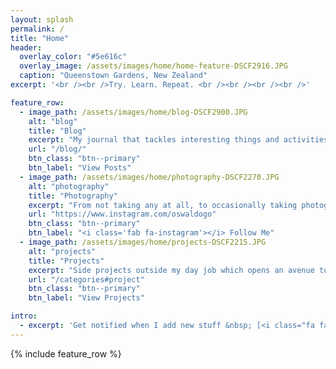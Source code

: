 ```yaml
---
layout: splash
permalink: /
title: "Home"
header:
  overlay_color: "#5e616c"
  overlay_image: /assets/images/home/home-feature-DSCF2916.JPG
  caption: "Queenstown Gardens, New Zealand"
excerpt: '<br /><br />Try. Learn. Repeat. <br /><br /><br /><br />'

feature_row:
  - image_path: /assets/images/home/blog-DSCF2900.JPG
    alt: "blog"
    title: "Blog"
    excerpt: "My journal that tackles interesting things and activities, like technology, computers, gadgets, software development, photography, food, and travel."
    url: "/blog/"
    btn_class: "btn--primary"
    btn_label: "View Posts"
  - image_path: /assets/images/home/photography-DSCF2270.JPG
    alt: "photography"
    title: "Photography"
    excerpt: "From not taking any at all, to occasionally taking photographs. Follow my casual journey in capturing various moments, ranging from ordinary to something amazing."
    url: "https://www.instagram.com/oswaldogo"
    btn_class: "btn--primary"
    btn_label: "<i class='fab fa-instagram'></i> Follow Me"
  - image_path: /assets/images/home/projects-DSCF2215.JPG
    alt: "projects"
    title: "Projects"
    excerpt: "Side projects outside my day job which opens an avenue to learn new things and to try new experiences."
    url: "/categories#project"
    btn_class: "btn--primary"
    btn_label: "View Projects"

intro:
  - excerpt: 'Get notified when I add new stuff &nbsp; [<i class="fa fa-twitter"></i> @oswaldogo](https://twitter.com/oswaldogo){: .btn .btn--twitter}'
---
```


{% include feature_row %}
